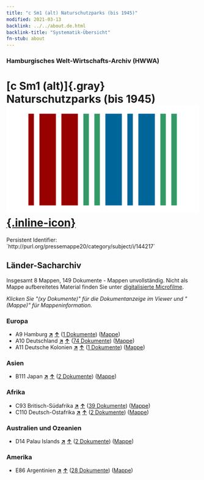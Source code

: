 ```yaml
---
title: "c Sm1 (alt) Naturschutzparks (bis 1945)"
modified: 2021-03-13
backlink: ../../about.de.html
backlink-title: "Systematik-Übersicht"
fn-stub: about
---
```


### Hamburgisches Welt-Wirtschafts-Archiv (HWWA)

# [c Sm1 (alt)]{.gray}&#8201; Naturschutzparks (bis 1945) &#160; [![Wikidata](/images/Wikidata-logo.svg "Wikidata"){.inline-icon}](http://www.wikidata.org/entity/Q104699229)

<div class="hint">Persistent Identifier: `http://purl.org/pressemappe20/category/subject/i/144217`</div>







## Länder-Sacharchiv




Insgesamt 8 Mappen, 149 Dokumente - Mappen unvollständig.
Nicht als Mappe aufbereitetes Material finden Sie unter [digitalisierte Microfilme](/film/h1_sh.de.html).

_Klicken Sie "(xy Dokumente)" für die Dokumentanzeige im Viewer und "(Mappe)" für Mappeninformation._




### Europa

- A9 Hamburg [**&nearr;**](../../../geo/i/140905/about.de.html "Hamburg (alle Mappen)") [**&uarr;**](../../../geo/about.de.html#A9 "Ländersystematik") (<a href="https://pm20.zbw.eu/iiifview/folder/sh/140905,144217" title="über: Hamburg : Naturschutzparks (bis 1945)" target="_blank">1 Dokumente</a>) ([Mappe](../../../../folder/sh/1409xx/140905/1442xx/144217/about.de.html))
- A10 Deutschland [**&nearr;**](../../../geo/i/126128/about.de.html "Deutschland (alle Mappen)") [**&uarr;**](../../../geo/about.de.html#A10 "Ländersystematik") (<a href="https://pm20.zbw.eu/iiifview/folder/sh/126128,144217" title="über: Deutschland : Naturschutzparks (bis 1945)" target="_blank">74 Dokumente</a>) ([Mappe](../../../../folder/sh/1261xx/126128/1442xx/144217/about.de.html))
- A11 Deutsche Kolonien [**&nearr;**](../../../geo/i/140960/about.de.html "Deutsche Kolonien (alle Mappen)") [**&uarr;**](../../../geo/about.de.html#A11 "Ländersystematik") (<a href="https://pm20.zbw.eu/iiifview/folder/sh/140960,144217" title="über: Deutsche Kolonien : Naturschutzparks (bis 1945)" target="_blank">1 Dokumente</a>) ([Mappe](../../../../folder/sh/1409xx/140960/1442xx/144217/about.de.html))

### Asien

- B111 Japan [**&nearr;**](../../../geo/i/141272/about.de.html "Japan (alle Mappen)") [**&uarr;**](../../../geo/about.de.html#B111 "Ländersystematik") (<a href="https://pm20.zbw.eu/iiifview/folder/sh/141272,144217" title="über: Japan : Naturschutzparks (bis 1945)" target="_blank">2 Dokumente</a>) ([Mappe](../../../../folder/sh/1412xx/141272/1442xx/144217/about.de.html))

### Afrika

- C93 Britisch-Südafrika [**&nearr;**](../../../geo/i/141454/about.de.html "Britisch-Südafrika (alle Mappen)") [**&uarr;**](../../../geo/about.de.html#C93 "Ländersystematik") (<a href="https://pm20.zbw.eu/iiifview/folder/sh/141454,144217" title="über: Britisch-Südafrika : Naturschutzparks (bis 1945)" target="_blank">39 Dokumente</a>) ([Mappe](../../../../folder/sh/1414xx/141454/1442xx/144217/about.de.html))
- C110 Deutsch-Ostafrika [**&nearr;**](../../../geo/i/141471/about.de.html "Deutsch-Ostafrika (alle Mappen)") [**&uarr;**](../../../geo/about.de.html#C110 "Ländersystematik") (<a href="https://pm20.zbw.eu/iiifview/folder/sh/141471,144217" title="über: Deutsch-Ostafrika : Naturschutzparks (bis 1945)" target="_blank">2 Dokumente</a>) ([Mappe](../../../../folder/sh/1414xx/141471/1442xx/144217/about.de.html))

### Australien und Ozeanien

- D14 Palau Islands [**&nearr;**](../../../geo/i/141614/about.de.html "Palau Islands (alle Mappen)") [**&uarr;**](../../../geo/about.de.html#D14 "Ländersystematik") (<a href="https://pm20.zbw.eu/iiifview/folder/sh/141614,144217" title="über: Palau Islands : Naturschutzparks (bis 1945)" target="_blank">2 Dokumente</a>) ([Mappe](../../../../folder/sh/1416xx/141614/1442xx/144217/about.de.html))

### Amerika

- E86 Argentinien [**&nearr;**](../../../geo/i/141692/about.de.html "Argentinien (alle Mappen)") [**&uarr;**](../../../geo/about.de.html#E86 "Ländersystematik") (<a href="https://pm20.zbw.eu/iiifview/folder/sh/141692,144217" title="über: Argentinien : Naturschutzparks (bis 1945)" target="_blank">28 Dokumente</a>) ([Mappe](../../../../folder/sh/1416xx/141692/1442xx/144217/about.de.html))








